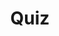 ---
title: "Quiz"
passing_percentage: 70
layout: "test"
type: "test"
questions:
  - id: "q1"
    text: "What are the four steps in Meshery's design deployment process?"
    type: "single-answer"
    marks: 2
    options:
      - id: "a"
        text: "Configuration, testing, environment selection, and deployment"
      - id: "b"
        text: "Validation, dry-run, environment selection, and deployment"
        is_correct: true
      - id: "c"
        text: "Import, validation, testing, and deployment"
  - id: "q2"
    text: "What does a dry run in Meshery accomplish?"
    type: "multiple-answers"
    marks: 2
    options:
      - id: "a"
        text: "Simulates deployment without making actual changes"
        is_correct: true
      - id: "b"
        text: "Identifies potential issues before deployment"
        is_correct: true
      - id: "c"
        text: "Permanently deploys resources to the cluster"
  - id: "q3"
    text: "What is the relationship between Meshery Operator and Kubernetes clusters?"
    type: "single-answer"
    marks: 2
    options:
      - id: "a"
        text: "One Meshery Operator can manage multiple Kubernetes clusters"
      - id: "b"
        text: "There is a one-to-one relationship between a Meshery Operator and a Kubernetes cluster"
        is_correct: true
      - id: "c"
        text: "Multiple Meshery Operators can share the same Kubernetes cluster"
---